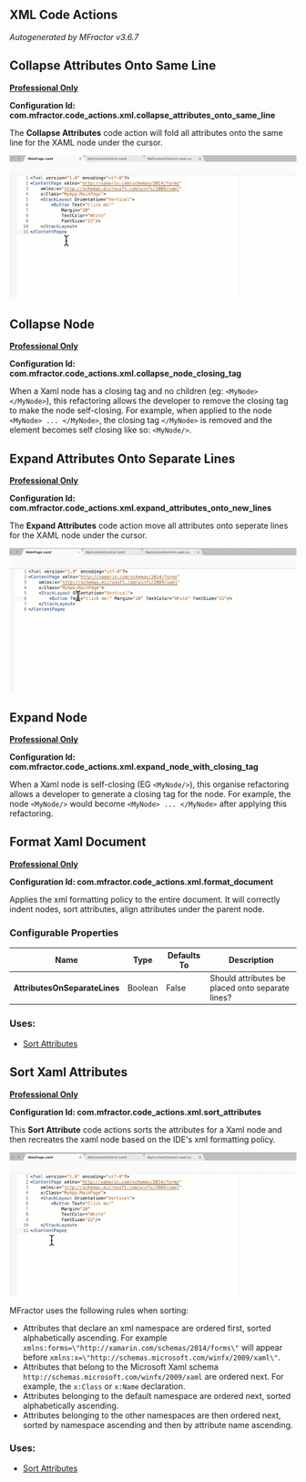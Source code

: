 ## XML Code Actions
*Autogenerated by MFractor v3.6.7*
## Collapse Attributes Onto Same Line

**[Professional Only](https://www.mfractor.com/buy?utm_source=docs&utm_medium=professional_only)**

**Configuration Id: com.mfractor.code_actions.xml.collapse_attributes_onto_same_line**

The **Collapse Attributes** code action will fold all attributes onto the same line for the XAML node under the cursor.

![Using the Collapse Attributes code action](/img/code-actions/forms/collapse-attributes.gif)


## Collapse Node

**[Professional Only](https://www.mfractor.com/buy?utm_source=docs&utm_medium=professional_only)**

**Configuration Id: com.mfractor.code_actions.xml.collapse_node_closing_tag**

When a Xaml node has a closing tag and no children (eg: `<MyNode> </MyNode>`), this refactoring allows the developer to remove the closing tag to make the node self-closing. For example, when applied to the node `<MyNode> ... </MyNode>`, the closing tag `</MyNode>` is removed and the element becomes self closing like so: `<MyNode/>`.


## Expand Attributes Onto Separate Lines

**[Professional Only](https://www.mfractor.com/buy?utm_source=docs&utm_medium=professional_only)**

**Configuration Id: com.mfractor.code_actions.xml.expand_attributes_onto_new_lines**

The **Expand Attributes** code action move all attributes onto seperate lines for the XAML node under the cursor.

![Using the Expand Attributes code action](/img/code-actions/forms/expand-attributes.gif)


## Expand Node

**[Professional Only](https://www.mfractor.com/buy?utm_source=docs&utm_medium=professional_only)**

**Configuration Id: com.mfractor.code_actions.xml.expand_node_with_closing_tag**

When a Xaml node is self-closing (EG `<MyNode/>`), this organise refactoring allows a developer to generate a closing tag for the node. For example, the node `<MyNode/>` would become `<MyNode> ... </MyNode>` after applying this refactoring.


## Format Xaml Document

**[Professional Only](https://www.mfractor.com/buy?utm_source=docs&utm_medium=professional_only)**

**Configuration Id: com.mfractor.code_actions.xml.format_document**

Applies the xml formatting policy to the entire document. It will correctly indent nodes, sort attributes, align attributes under the parent node.


### Configurable Properties

| Name | Type | Defaults To | Description |
|------|------|-------------|-------------|
| **AttributesOnSeparateLines** | Boolean | False | Should attributes be placed onto separate lines? |

### Uses:

 * [Sort Attributes](/code-generation/xml.md#sort-attributes)


## Sort Xaml Attributes

**[Professional Only](https://www.mfractor.com/buy?utm_source=docs&utm_medium=professional_only)**

**Configuration Id: com.mfractor.code_actions.xml.sort_attributes**

This **Sort Attribute** code actions sorts the attributes for a Xaml node and then recreates the xaml node based on the IDE's xml formatting policy.

![Using the sort attributes code action](/img/code-actions/forms/sort-attributes.gif)

MFractor uses the following rules when sorting:

 * Attributes that declare an xml namespace are ordered first, sorted alphabetically ascending. For example `xmlns:forms=\"http://xamarin.com/schemas/2014/forms\"` will appear before `xmlns:x=\"http://schemas.microsoft.com/winfx/2009/xaml\"`.
 * Attributes that belong to the Microsoft Xaml schema `http://schemas.microsoft.com/winfx/2009/xaml` are ordered next. For example, the `x:Class` or `x:Name` declaration.
 * Attributes belonging to the default namespace are ordered next, sorted alphabetically ascending.
 * Attributes belonging to the other namespaces are then ordered next, sorted by namespace ascending and then by attribute name ascending.


### Uses:

 * [Sort Attributes](/code-generation/xml.md#sort-attributes)


